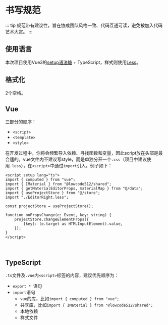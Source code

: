 # 书写规范
::: tip
规范带有建议性，旨在协成团队风格一致、代码互通可读，避免被加入代码艺术大赏。
:::
## 使用语言

本次项目使用Vue3的[setup语法糖](https://v3.cn.vuejs.org/api/sfc-script-setup.html) + TypeScript，样式则使用[Less](https://lesscss.org/)。


## 格式化
2个空格。

## Vue

三部分的顺序：

- `<script>`
- `<template>`
- `<style>`

在开发过程中，你将会频繁导入依赖、寻找函数和变量，因此script放在头部是最合适的。vue文件内不建议写style，而是单独分开一个`.css`（项目中建议使用`.less`），在`<script>`中通过`import`引入。例子如下：

```vue{6}
<script setup lang="ts">
import { computed } from "vue";
import { IMaterial } from "@lowcode512/shared";
import { getMaterialEditorProps, materialMap } from "@/data";
import { useProjectStore } from "@/store";
import "./EditorRight.less";

const projectStore = useProjectStore();

function onPropsChange(e: Event, key: string) {
    projectStore.changeElementProps({
        [key]: (e.target as HTMLInputElement).value,
    });
}
</script>
```
<br />

## TypeScript
`.ts`文件及`.vue`内`<script>`标签的内容，建议优先顺序为：
- `export * `语句
- `import`语句
    - `vue`的库，比如`import { computed } from "vue";`
    - 共享库，比如`import { IMaterial } from "@lowcode512/shared";`
    - 本地依赖
    - 样式文件